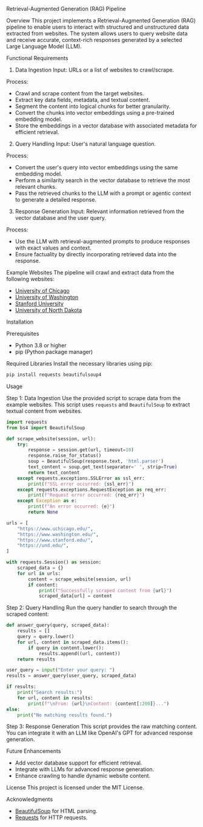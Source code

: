  Retrieval-Augmented Generation (RAG) Pipeline

Overview
This project implements a Retrieval-Augmented Generation (RAG) pipeline to enable users to interact with structured and unstructured data extracted from websites. The system allows users to query website data and receive accurate, context-rich responses generated by a selected Large Language Model (LLM).

 Functional Requirements

1. Data Ingestion
Input: URLs or a list of websites to crawl/scrape.

Process:
- Crawl and scrape content from the target websites.
- Extract key data fields, metadata, and textual content.
- Segment the content into logical chunks for better granularity.
- Convert the chunks into vector embeddings using a pre-trained embedding model.
- Store the embeddings in a vector database with associated metadata for efficient retrieval.

2. Query Handling
Input: User's natural language question.

Process:
- Convert the user's query into vector embeddings using the same embedding model.
- Perform a similarity search in the vector database to retrieve the most relevant chunks.
- Pass the retrieved chunks to the LLM with a prompt or agentic context to generate a detailed response.

3. Response Generation
Input: Relevant information retrieved from the vector database and the user query.

Process:
- Use the LLM with retrieval-augmented prompts to produce responses with exact values and context.
- Ensure factuality by directly incorporating retrieved data into the response.

 Example Websites
The pipeline will crawl and extract data from the following websites:
- [University of Chicago](https://www.uchicago.edu/)
- [University of Washington](https://www.washington.edu/)
- [Stanford University](https://www.stanford.edu/)
- [University of North Dakota](https://und.edu/)

 Installation

Prerequisites
- Python 3.8 or higher
- pip (Python package manager)

 Required Libraries
Install the necessary libraries using pip:
```bash
pip install requests beautifulsoup4
```

 Usage
 
Step 1: Data Ingestion
Use the provided script to scrape data from the example websites. This script uses `requests` and `BeautifulSoup` to extract textual content from websites.

```python
import requests
from bs4 import BeautifulSoup

def scrape_website(session, url):
    try:
        response = session.get(url, timeout=10)
        response.raise_for_status()
        soup = BeautifulSoup(response.text, 'html.parser')
        text_content = soup.get_text(separator=' ', strip=True)
        return text_content
    except requests.exceptions.SSLError as ssl_err:
        print(f"SSL error occurred: {ssl_err}")
    except requests.exceptions.RequestException as req_err:
        print(f"Request error occurred: {req_err}")
    except Exception as e:
        print(f"An error occurred: {e}")
        return None

urls = [
    "https://www.uchicago.edu/",
    "https://www.washington.edu/",
    "https://www.stanford.edu/",
    "https://und.edu/",
]

with requests.Session() as session:
    scraped_data = {}
    for url in urls:
        content = scrape_website(session, url)
        if content:
            print(f"Successfully scraped content from {url}")
            scraped_data[url] = content
```

Step 2: Query Handling
Run the query handler to search through the scraped content:

```python
def answer_query(query, scraped_data):
    results = []
    query = query.lower()
    for url, content in scraped_data.items():
        if query in content.lower():
            results.append((url, content))
    return results

user_query = input("Enter your query: ")
results = answer_query(user_query, scraped_data)

if results:
    print("Search results:")
    for url, content in results:
        print(f"\nFrom: {url}\nContent: {content[:200]}...")
else:
    print("No matching results found.")
```

 Step 3: Response Generation
This script provides the raw matching content. You can integrate it with an LLM like OpenAI's GPT for advanced response generation.


 Future Enhancements
- Add vector database support for efficient retrieval.
- Integrate with LLMs for advanced response generation.
- Enhance crawling to handle dynamic website content.

 License
This project is licensed under the MIT License.

Acknowledgments
- [BeautifulSoup](https://www.crummy.com/software/BeautifulSoup/) for HTML parsing.
- [Requests](https://docs.python-requests.org/) for HTTP requests.


